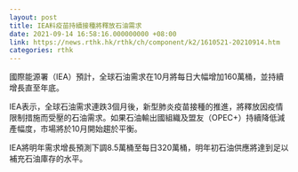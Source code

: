 ```yaml
---
layout: post
title: IEA料疫苗持續接種將釋放石油需求
date: 2021-09-14 16:58:16.000000000 +08:00
link: https://news.rthk.hk/rthk/ch/component/k2/1610521-20210914.htm
categories: rthk
---
```


國際能源署（IEA）預計，全球石油需求在10月將每日大幅增加160萬桶，並持續增長直至年底。

IEA表示，全球石油需求連跌3個月後，新型肺炎疫苗接種的推進，將釋放因疫情限制措施而受壓的石油需求。如果石油輸出國組織及盟友（OPEC+）持續降低減產幅度，市場將於10月開始趨於平衡。

IEA將明年需求增長預測下調8.5萬桶至每日320萬桶，明年初石油供應將達到足以補充石油庫存的水平。

